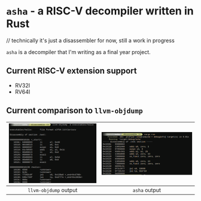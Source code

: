 # `asha` - a RISC-V decompiler written in Rust
// technically it's just a disassembler for now, still a work in progress

`asha` is a decompiler that I'm writing as a final year project. 

## Current RISC-V extension support 
- RV32I
- RV64I

## Current comparison to `llvm-objdump`
|![](https://github.com/redraincatching/asha/raw/main/images/objdump_comparison.png)|![](https://github.com/redraincatching/asha/raw/main/images/asha_comparison.png)|
|:---------------------:|:-------------:|
| `llvm-objdump` output | `asha` output |
